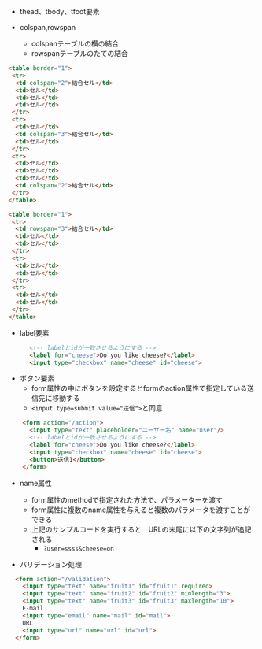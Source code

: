 - thead、tbody、tfoot要素

- colspan,rowspan
  - colspanテーブルの横の結合
  - rowspanテーブルのたての結合

```html
<table border="1">
 <tr>
  <td colspan="2">結合セル</td>
  <td>セル</td>
  <td>セル</td>
  <td>セル</td>
 </tr>
 <tr>
  <td>セル</td>
  <td colspan="3">結合セル</td>
  <td>セル</td>
 </tr>
 <tr>
  <td>セル</td>
  <td>セル</td>
  <td>セル</td>
  <td colspan="2">結合セル</td>
 </tr>
</table>

<table border="1">
 <tr>
  <td rowspan="3">結合セル</td>
  <td>セル</td>
  <td>セル</td>
 </tr>
 <tr>
  <td>セル</td>
  <td>セル</td>
 </tr>
 <tr>
  <td>セル</td>
  <td>セル</td>
 </tr>
</table>
```

- label要素

```html
      <!-- labelとidが一致させるようにする -->
      <label for="cheese">Do you like cheese?</label> 
      <input type="checkbox" name="cheese" id="cheese">
```

- ボタン要素
  - form属性の中にボタンを設定するとformのaction属性で指定している送信先に移動する
  - `<input type=submit value="送信">`と同意

```html
    <form action="/action">
      <input type="text" placeholder="ユーザー名" name="user"/>
      <!-- labelとidが一致させるようにする -->
      <label for="cheese">Do you like cheese?</label> 
      <input type="checkbox" name="cheese" id="cheese">
      <button>送信1</button>
    </form>
```

- name属性
  - form属性のmethodで指定された方法で、パラメーターを渡す
  - form属性に複数のname属性を与えると複数のパラメータを渡すことができる
  - 上記のサンプルコードを実行すると　URLの末尾に以下の文字列が追記される
    - `?user=ssss&cheese=on`


- バリデーション処理

```html
  <form action="/validation">
    <input type="text" name="fruit1" id="fruit1" required>
    <input type="text" name="fruit2" id="fruit2" minlength="3">
    <input type="text" name="fruit3" id="fruit3" maxlength="10">
    E-mail
    <input type="email" name="mail" id="mail">
    URL
    <input type="url" name="url" id="url">
  </form>
```
